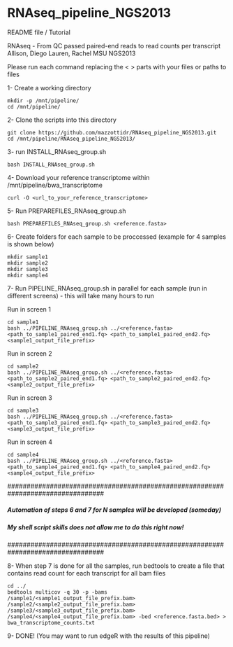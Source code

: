 RNAseq_pipeline_NGS2013
=======================

README file / Tutorial

RNAseq - From QC passed paired-end reads to read counts per transcript
Allison, Diego Lauren, Rachel
MSU NGS2013

Please run each command replacing the <   > parts with your files or paths to files

1- Create a working directory

	mkdir -p /mnt/pipeline/
	cd /mnt/pipeline/

2- Clone the scripts into this directory

	git clone https://github.com/mazzottidr/RNAseq_pipeline_NGS2013.git
	cd /mnt/pipeline/RNAseq_pipeline_NGS2013/

3- run INSTALL_RNAseq_group.sh

	bash INSTALL_RNAseq_group.sh

4- Download your reference transcriptome within /mnt/pipeline/bwa_transcriptome

	curl -O <url_to_your_reference_transcriptome>

5- Run PREPAREFILES_RNAseq_group.sh

	bash PREPAREFILES_RNAseq_group.sh <reference.fasta>

6- Create folders for each sample to be proccessed (example for 4 samples is shown below)

	mkdir sample1
	mkdir sample2
	mkdir sample3
	mkdir sample4

7- Run PIPELINE_RNAseq_group.sh in parallel for each sample (run in different screens) - this will take many hours to run

Run in screen 1

	cd sample1
	bash ../PIPELINE_RNAseq_group.sh ../<reference.fasta> <path_to_sample1_paired_end1.fq> <path_to_sample1_paired_end2.fq> <sample1_output_file_prefix>

Run in screen 2

	cd sample2
	bash ../PIPELINE_RNAseq_group.sh ../<reference.fasta> <path_to_sample2_paired_end1.fq> <path_to_sample2_paired_end2.fq> <sample2_output_file_prefix>

Run in screen 3

	cd sample3
	bash ../PIPELINE_RNAseq_group.sh ../<reference.fasta> <path_to_sample3_paired_end1.fq> <path_to_sample3_paired_end2.fq> <sample3_output_file_prefix>

Run in screen 4

	cd sample4
	bash ../PIPELINE_RNAseq_group.sh ../<reference.fasta> <path_to_sample4_paired_end1.fq> <path_to_sample4_paired_end2.fq> <sample4_output_file_prefix>


#################################################################################
##### Automation of steps 6 and 7 for N samples will be developed (someday) #####
#####     My shell script skills does not allow me to do this right now!    #####
#################################################################################

8- When step 7 is done for all the samples, run bedtools to create a file that contains read count for each transcript for all bam files

	cd ../
	bedtools multicov -q 30 -p -bams /sample1/<sample1_output_file_prefix.bam> /sample2/<sample2_output_file_prefix.bam> /sample3/<sample3_output_file_prefix.bam> /sample4/<sample4_output_file_prefix.bam> -bed <reference.fasta.bed> > bwa_transcriptome_counts.txt

9- DONE! (You may want to run edgeR with the results of this pipeline)
